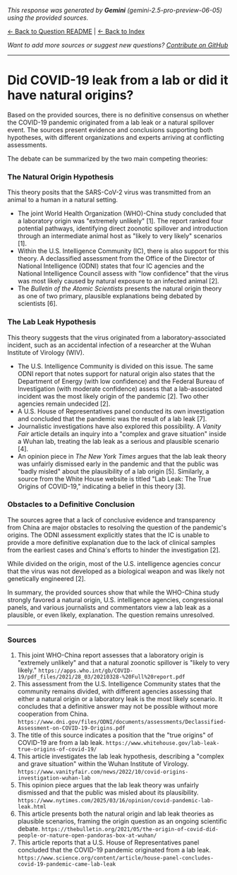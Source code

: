 <!-- 
Generated by: gemini
Model: gemini-2.5-pro-preview-06-05
Prompt type: sources
Generated at: 2025-06-10T20:20:45.533387
-->

*This response was generated by **Gemini** (gemini-2.5-pro-preview-06-05) using the provided sources.*

[← Back to Question README](README.md) | [← Back to Index](../README.md)

*Want to add more sources or suggest new questions? [Contribute on GitHub](https://github.com/justinwest/SuggestedSources)*

---

# Did COVID-19 leak from a lab or did it have natural origins?

Based on the provided sources, there is no definitive consensus on whether the COVID-19 pandemic originated from a lab leak or a natural spillover event. The sources present evidence and conclusions supporting both hypotheses, with different organizations and experts arriving at conflicting assessments.

The debate can be summarized by the two main competing theories:

### The Natural Origin Hypothesis

This theory posits that the SARS-CoV-2 virus was transmitted from an animal to a human in a natural setting.

*   The joint World Health Organization (WHO)-China study concluded that a laboratory origin was "extremely unlikely" [1]. The report ranked four potential pathways, identifying direct zoonotic spillover and introduction through an intermediate animal host as "likely to very likely" scenarios [1].
*   Within the U.S. Intelligence Community (IC), there is also support for this theory. A declassified assessment from the Office of the Director of National Intelligence (ODNI) states that four IC agencies and the National Intelligence Council assess with "low confidence" that the virus was most likely caused by natural exposure to an infected animal [2].
*   The *Bulletin of the Atomic Scientists* presents the natural origin theory as one of two primary, plausible explanations being debated by scientists [6].

### The Lab Leak Hypothesis

This theory suggests that the virus originated from a laboratory-associated incident, such as an accidental infection of a researcher at the Wuhan Institute of Virology (WIV).

*   The U.S. Intelligence Community is divided on this issue. The same ODNI report that notes support for natural origin also states that the Department of Energy (with low confidence) and the Federal Bureau of Investigation (with moderate confidence) assess that a lab-associated incident was the most likely origin of the pandemic [2]. Two other agencies remain undecided [2].
*   A U.S. House of Representatives panel conducted its own investigation and concluded that the pandemic was the result of a lab leak [7].
*   Journalistic investigations have also explored this possibility. A *Vanity Fair* article details an inquiry into a "complex and grave situation" inside a Wuhan lab, treating the lab leak as a serious and plausible scenario [4].
*   An opinion piece in *The New York Times* argues that the lab leak theory was unfairly dismissed early in the pandemic and that the public was "badly misled" about the plausibility of a lab origin [5]. Similarly, a source from the White House website is titled "Lab Leak: The True Origins of COVID-19," indicating a belief in this theory [3].

### Obstacles to a Definitive Conclusion

The sources agree that a lack of conclusive evidence and transparency from China are major obstacles to resolving the question of the pandemic's origins. The ODNI assessment explicitly states that the IC is unable to provide a more definitive explanation due to the lack of clinical samples from the earliest cases and China's efforts to hinder the investigation [2].

While divided on the origin, most of the U.S. intelligence agencies concur that the virus was not developed as a biological weapon and was likely not genetically engineered [2].

In summary, the provided sources show that while the WHO-China study strongly favored a natural origin, U.S. intelligence agencies, congressional panels, and various journalists and commentators view a lab leak as a plausible, or even likely, explanation. The question remains unresolved.

***

### Sources

1.  This joint WHO-China report assesses that a laboratory origin is "extremely unlikely" and that a natural zoonotic spillover is "likely to very likely."
    `https://apps.who.int/gb/COVID-19/pdf_files/2021/28_03/20210328-%20Full%20report.pdf`
2.  This assessment from the U.S. Intelligence Community states that the community remains divided, with different agencies assessing that either a natural origin or a laboratory leak is the most likely scenario. It concludes that a definitive answer may not be possible without more cooperation from China.
    `https://www.dni.gov/files/ODNI/documents/assessments/Declassified-Assessment-on-COVID-19-Origins.pdf`
3.  The title of this source indicates a position that the "true origins" of COVID-19 are from a lab leak.
    `https://www.whitehouse.gov/lab-leak-true-origins-of-covid-19/`
4.  This article investigates the lab leak hypothesis, describing a "complex and grave situation" within the Wuhan Institute of Virology.
    `https://www.vanityfair.com/news/2022/10/covid-origins-investigation-wuhan-lab`
5.  This opinion piece argues that the lab leak theory was unfairly dismissed and that the public was misled about its plausibility.
    `https://www.nytimes.com/2025/03/16/opinion/covid-pandemic-lab-leak.html`
6.  This article presents both the natural origin and lab leak theories as plausible scenarios, framing the origin question as an ongoing scientific debate.
    `https://thebulletin.org/2021/05/the-origin-of-covid-did-people-or-nature-open-pandoras-box-at-wuhan/`
7.  This article reports that a U.S. House of Representatives panel concluded that the COVID-19 pandemic originated from a lab leak.
    `https://www.science.org/content/article/house-panel-concludes-covid-19-pandemic-came-lab-leak`